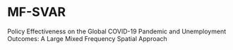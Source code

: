# MF-SVAR
Policy Effectiveness on the Global COVID-19 Pandemic and Unemployment Outcomes: A Large Mixed Frequency Spatial Approach
